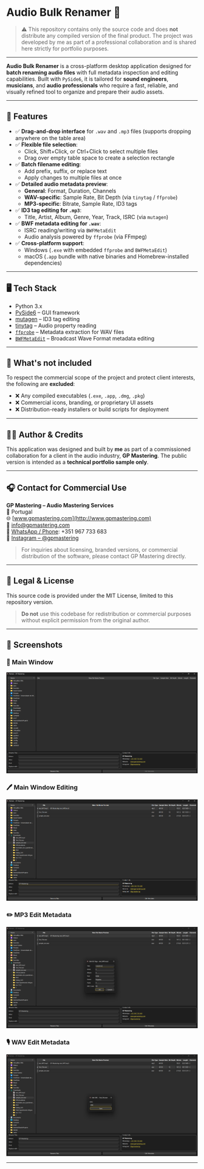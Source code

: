 # Audio Bulk Renamer 🎵

> ⚠️ This repository contains only the source code and does **not** distribute any compiled version of the final product. The project was developed by me as part of a professional collaboration and is shared here strictly for portfolio purposes.

---

**Audio Bulk Renamer** is a cross-platform desktop application designed for **batch renaming audio files** with full metadata inspection and editing capabilities. Built with `PySide6`, it is tailored for **sound engineers**, **musicians**, and **audio professionals** who require a fast, reliable, and visually refined tool to organize and prepare their audio assets.

---

## 🎯 Features

- ✅ **Drag-and-drop interface** for `.wav` and `.mp3` files (supports dropping anywhere on the table area)
- ✅ **Flexible file selection**:
  - Click, Shift+Click, or Ctrl+Click to select multiple files  
  - Drag over empty table space to create a selection rectangle
- ✅ **Batch filename editing**:
  - Add prefix, suffix, or replace text
  - Apply changes to multiple files at once
- ✅ **Detailed audio metadata preview**:
  - **General**: Format, Duration, Channels  
  - **WAV-specific**: Sample Rate, Bit Depth (via `tinytag` / `ffprobe`)  
  - **MP3-specific**: Bitrate, Sample Rate, ID3 tags  
- ✅ **ID3 tag editing for `.mp3`**:
  - Title, Artist, Album, Genre, Year, Track, ISRC (via `mutagen`)
- ✅ **BWF metadata editing for `.wav`**:
  - ISRC reading/writing via `BWFMetaEdit`  
  - Audio analysis powered by `ffprobe` (via FFmpeg)
- ✅ **Cross-platform support**:
  - Windows (`.exe` with embedded `ffprobe` and `BWFMetaEdit`)
  - macOS (`.app` bundle with native binaries and Homebrew-installed dependencies)

---

## 🖥️ Tech Stack

- Python 3.x
- [PySide6](https://doc.qt.io/qtforpython/) – GUI framework
- [mutagen](https://mutagen.readthedocs.io/) – ID3 tag editing
- [tinytag](https://github.com/devsnd/tinytag) – Audio property reading
- [`ffprobe`](https://ffmpeg.org/ffprobe.html) – Metadata extraction for WAV files
- [`BWFMetaEdit`](https://mediaarea.net/BWFMetaEdit) – Broadcast Wave Format metadata editing

---

## 🚫 What's not included

To respect the commercial scope of the project and protect client interests, the following are **excluded**:

- ❌ Any compiled executables (`.exe`, `.app`, `.dmg`, `.pkg`)
- ❌ Commercial icons, branding, or proprietary UI assets
- ❌ Distribution-ready installers or build scripts for deployment

---

## 🧑‍💻 Author & Credits

This application was designed and built by **me** as part of a commissioned collaboration for a client in the audio industry, **GP Mastering**. The public version is intended as a **technical portfolio sample only**.

---

## 🎧 Contact for Commercial Use

**GP Mastering – Audio Mastering Services**  
📍 Portugal  
🌐 [www.gpmastering.com](http://www.gpmastering.com)  
📩 [info@gpmastering.com](mailto:info@gpmastering.com)  
📱 [WhatsApp / Phone](https://wa.me/351967733683): +351 967 733 683  
📸 [Instagram – @gpmastering](https://instagram.com/gpmastering)

> For inquiries about licensing, branded versions, or commercial distribution of the software, please contact GP Mastering directly.

---

## 📎 Legal & License

This source code is provided under the MIT License, limited to this repository version.

> **Do not** use this codebase for redistribution or commercial purposes without explicit permission from the original author.

---

## 📸 Screenshots

### 📂 Main Window
![Main Window](assets/main_window_V1.png)

### 🖊️ Main Window Editing
![Main Window Editing](assets/main_window_editing.png)

### ✏️ MP3 Edit Metadata
![MP3 Edit Metadata](assets/edit_metadata.png)

### 🎙️ WAV Edit Metadata
![WAV Edit Metadata](assets/edit_metadata_wav.png)

---

